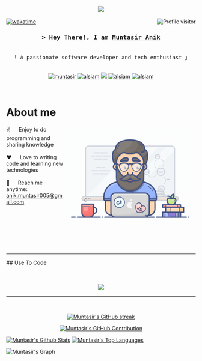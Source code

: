 
<p align="center">
  <a href="https://github.com/MuntasirAnik"><img src="https://readme-typing-svg.herokuapp.com/?lines=Passion%20Fuels%20Purpose;Imagination%20Trumps%20Knowledge;2%2B%20years%20of%20coding%20experience;Always%20learning%20new%20things&center=true&width=380&height=45"></a>
</p>

<a href="https://komarev.com/ghpvc/?username=MuntasirAnik">
  <img align="right" src="https://komarev.com/ghpvc/?username=MuntasirAnik&label=Visitors&color=0e75b6&style=flat" alt="Profile visitor" />
</a>

[![wakatime](https://wakatime.com/badge/user/5235136d-1a76-440e-b1a5-6e7bb35f907d.svg)](https://wakatime.com/@muntasirAnik)

<!-- Intro  -->
<h3 align="center">
        <samp>&gt; Hey There!, I am
                <b><a target="_blank" href="(https://portfolio-muntasiranik.vercel.app/)">Muntasir Anik</a></b>
        </samp>
</h3>

<p align="center"> 
  <samp>
    <br>
    「 A passionate software developer and tech enthusiast 」
    <br>
    <br>
  </samp>
</p>

<p align="center">
 <a href="https://portfolio-muntasiranik.vercel.app/" target="blank">
  <img src="https://img.shields.io/badge/Website-DC143C?style=for-the-badge&logo=medium&logoColor=white" alt="muntasir" />
 </a>
 <a href="https://linkedin.com/in/muntasir-kader-anik-620a27143" target="_blank">
  <img src="https://img.shields.io/badge/LinkedIn-0077B5?style=for-the-badge&logo=linkedin&logoColor=white" alt="alsiam"/>
 </a>
 <a href="https://twitter.com/muntasir_anik" target="_blank">
  <img src="https://img.shields.io/badge/Twitter-1DA1F2?style=for-the-badge&logo=twitter&logoColor=white" />
 </a>
 <a href="https://instagram.com/muntasir_anik" target="_blank">
  <img src="https://img.shields.io/badge/Instagram-fe4164?style=for-the-badge&logo=instagram&logoColor=white" alt="alsiam" />
 </a> 
 <a href="https://facebook.com/muntasir.anik.9" target="_blank">
  <img src="https://img.shields.io/badge/Facebook-20BEFF?&style=for-the-badge&logo=facebook&logoColor=white" alt="alsiam"  />
  </a> 
</p>
<br />

<!-- About Section -->
 # About me
 
<p>
 <img align="right" width="350" src="/programmer.gif" alt="Coding gif" />
  
 ✌️ &emsp; Enjoy to do programming and sharing knowledge <br/><br/>
 ❤️ &emsp; Love to writing code and learning new technologies<br/><br/>
 📧 &emsp; Reach me anytime: anik.muntasir005@gmail.com<br/><br/>

</p>
<br /><br /><br /><br /><br /><hr/>
## Use To Code
<br /><br /><br />
<p align="center">
  <a href="https://skillicons.dev">
    <img src="https://skillicons.dev/icons?i=html,css,js,tailwind,bootstrap,materialui,nodejs,ts,dotnet,mysql,mongodb,nextjs,nestjs,git,github,kubernetes,docker,cs,bootstrap,express,docker,postman" />
  </a>
</p>

<hr/>
<br/>

<p align="center">
  <a href="https://github.com/MuntasirAnik">
    <img src="https://github-readme-streak-stats.herokuapp.com/?user=MuntasirAnik&theme=radical&border=7F3FBF&background=0D1117" alt="Muntasir's GitHub streak"/>
  </a>
</p>

<p align="center">
  <a href="https://github.com/MuntasirAnik">
    <img src="https://github-profile-summary-cards.vercel.app/api/cards/profile-details?username=MuntasirAnik&theme=radical" alt="Muntasir's GitHub Contribution"/>
  </a>
</p>

<a> 
    <a href="https://github.com/MuntasirAnik"><img alt="Muntasir's Github Stats" src="https://denvercoder1-github-readme-stats.vercel.app/api?username=MuntasirAnik&show_icons=true&count_private=true&theme=react&border_color=7F3FBF&bg_color=0D1117&title_color=F85D7F&icon_color=F8D866" height="192px" width="49.5%"/></a>
  <a href="https://github.com/MuntasirAnik"><img alt="Muntasir's Top Languages" src="https://denvercoder1-github-readme-stats.vercel.app/api/top-langs/?username=MuntasirAnik&langs_count=16&layout=compact&theme=react&border_color=7F3FBF&bg_color=0D1117&title_color=F85D7F&icon_color=F8D866" height="192px" width="49.5%"/></a>
  <br/>
</a>


![Muntasir's Graph](https://github-readme-activity-graph.vercel.app/graph?username=MuntasirAnik&custom_title=Muntasir's%20GitHub%20Activity%20Graph&bg_color=0D1117&color=7F3FBF&line=7F3FBF&point=7F3FBF&area_color=FFFFFF&title_color=FFFFFF&area=true)
